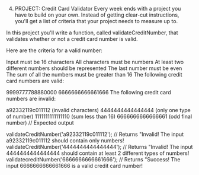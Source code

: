 4. PROJECT: Credit Card Validator
Every week ends with a project you have to build on your own. Instead of getting clear-cut instructions, you'll get a list of criteria that your project needs to measure up to.

In this project you'll write a function, called validateCreditNumber, that validates whether or not a credit card number is valid.

Here are the criteria for a valid number:

Input must be 16 characters
All characters must be numbers
At least two different numbers should be represented
The last number must be even
The sum of all the numbers must be greater than 16
The following credit card numbers are valid:

9999777788880000
6666666666661666
The following credit card numbers are invalid:

a92332119c011112 (invalid characters)
4444444444444444 (only one type of number)
1111111111111110 (sum less than 16)
6666666666666661 (odd final number)
// Expected output

validateCreditNumber('a92332119c011112'); // Returns "Invalid! The input a92332119c011112 should contain only numbers!
validateCreditNumber('4444444444444444'); // Returns "Invalid! The input 4444444444444444 should contain at least 2 different types of numbers!
validatecreditNumber('6666666666661666'); // Returns "Success! The input 6666666666661666 is a valid credit card number!